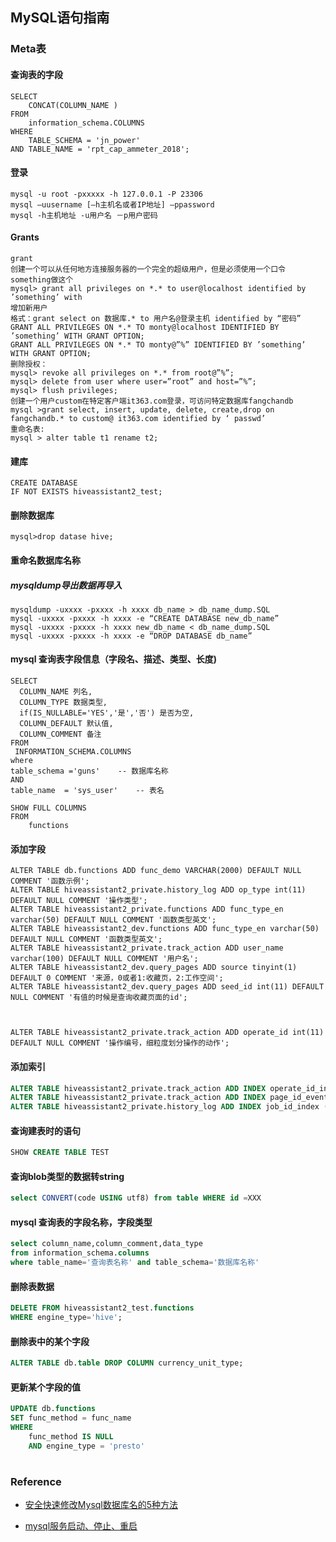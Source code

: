 ##  MySQL语句指南

### Meta表

#### 查询表的字段

```mysql
SELECT
    CONCAT(COLUMN_NAME )
FROM
    information_schema.COLUMNS
WHERE
    TABLE_SCHEMA = 'jn_power'
AND TABLE_NAME = 'rpt_cap_ammeter_2018';
```



#### 登录

```shell
mysql -u root -pxxxxx -h 127.0.0.1 -P 23306
mysql –uusername [–h主机名或者IP地址] –ppassword
mysql -h主机地址 -u用户名 －p用户密码 
```





#### Grants

```linux
grant
创建一个可以从任何地方连接服务器的一个完全的超级用户，但是必须使用一个口令something做这个
mysql> grant all privileges on *.* to user@localhost identified by ’something’ with
增加新用户
格式：grant select on 数据库.* to 用户名@登录主机 identified by “密码”
GRANT ALL PRIVILEGES ON *.* TO monty@localhost IDENTIFIED BY ’something’ WITH GRANT OPTION;
GRANT ALL PRIVILEGES ON *.* TO monty@”%” IDENTIFIED BY ’something’ WITH GRANT OPTION;
删除授权：
mysql> revoke all privileges on *.* from root@”%”;
mysql> delete from user where user=”root” and host=”%”;
mysql> flush privileges;
创建一个用户custom在特定客户端it363.com登录，可访问特定数据库fangchandb
mysql >grant select, insert, update, delete, create,drop on fangchandb.* to custom@ it363.com identified by ‘ passwd’
重命名表:
mysql > alter table t1 rename t2;
```







#### 建库

```mysql
CREATE DATABASE
IF NOT EXISTS hiveassistant2_test;
```



#### 删除数据库

```mysql
mysql>drop datase hive;
```





#### 重命名数据库名称

#####  **mysqldump导出数据再导入**

```mysql
mysqldump -uxxxx -pxxxx -h xxxx db_name > db_name_dump.SQL
mysql -uxxxx -pxxxx -h xxxx -e “CREATE DATABASE new_db_name”
mysql -uxxxx -pxxxx -h xxxx new_db_name < db_name_dump.SQL
mysql -uxxxx -pxxxx -h xxxx -e “DROP DATABASE db_name”
```



#### mysql 查询表字段信息（字段名、描述、类型、长度)

```mysql
SELECT 
  COLUMN_NAME 列名, 
  COLUMN_TYPE 数据类型, 
  if(IS_NULLABLE='YES','是','否') 是否为空,
  COLUMN_DEFAULT 默认值,
  COLUMN_COMMENT 备注
FROM 
 INFORMATION_SCHEMA.COLUMNS 
where 
table_schema ='guns'    -- 数据库名称 
AND 
table_name  = 'sys_user'    -- 表名
```



```mysql
SHOW FULL COLUMNS 
FROM
	functions
```



#### 添加字段

```mysql
ALTER TABLE db.functions ADD func_demo VARCHAR(2000) DEFAULT NULL COMMENT '函数示例';
ALTER TABLE hiveassistant2_private.history_log ADD op_type int(11) DEFAULT NULL COMMENT '操作类型';
ALTER TABLE hiveassistant2_private.functions ADD func_type_en varchar(50) DEFAULT NULL COMMENT '函数类型英文';
ALTER TABLE hiveassistant2_dev.functions ADD func_type_en varchar(50) DEFAULT NULL COMMENT '函数类型英文';
ALTER TABLE hiveassistant2_private.track_action ADD user_name varchar(100) DEFAULT NULL COMMENT '用户名';
ALTER TABLE hiveassistant2_dev.query_pages ADD source tinyint(1) DEFAULT 0 COMMENT '来源，0或者1:收藏页，2:工作空间';
ALTER TABLE hiveassistant2_dev.query_pages ADD seed_id int(11) DEFAULT NULL COMMENT '有值的时候是查询收藏页面的id';



ALTER TABLE hiveassistant2_private.track_action ADD operate_id int(11) DEFAULT NULL COMMENT '操作编号，细粒度划分操作的动作';
```

#### 添加索引

```sql
ALTER TABLE hiveassistant2_private.track_action ADD INDEX operate_id_index (operate_id);
ALTER TABLE hiveassistant2_private.track_action ADD INDEX page_id_event_type_index (page_id,event_type);
ALTER TABLE hiveassistant2_private.history_log ADD INDEX job_id_index (job_id);

```











#### 查询建表时的语句

```sql
SHOW CREATE TABLE TEST
```

#### 查询blob类型的数据转string

```sql
select CONVERT(code USING utf8) from table WHERE id =XXX
```



#### mysql 查询表的字段名称，字段类型

```sql
select column_name,column_comment,data_type 
from information_schema.columns 
where table_name='查询表名称' and table_schema='数据库名称'
```



#### 删除表数据

```sql
DELETE FROM hiveassistant2_test.functions
WHERE engine_type='hive';
```

#### 删除表中的某个字段

```sql
ALTER TABLE db.table DROP COLUMN currency_unit_type;
```







#### 更新某个字段的值

```sql
UPDATE db.functions 
SET func_method = func_name
WHERE
	func_method IS NULL 
	AND engine_type = 'presto'
```









# 











### Reference

- [安全快速修改Mysql数据库名的5种方法](https://m.jb51.net/article/49293.htm)

- [mysql服务启动、停止、重启](https://www.cnblogs.com/lhj588/p/3268614.html)



